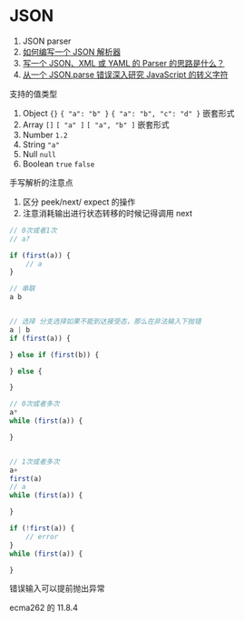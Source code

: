 # JSON

1. JSON parser
1. [如何编写一个 JSON 解析器](https://www.liaoxuefeng.com/article/994977272296736)
1. [写一个 JSON、XML 或 YAML 的 Parser 的思路是什么？](https://www.zhihu.com/question/24640264)
1. [从一个 JSON.parse 错误深入研究 JavaScript 的转义字符](https://zhuanlan.zhihu.com/p/31030352)

支持的值类型

1. Object `{}` `{ "a": "b" }` `{ "a": "b", "c": "d" }` 嵌套形式
1. Array `[]` `[ "a" ]` `[ "a", "b" ]` 嵌套形式
1. Number `1.2`
1. String `"a"`
1. Null `null`
1. Boolean `true` `false`

手写解析的注意点

1. 区分 peek/next/ expect 的操作
1. 注意消耗输出进行状态转移的时候记得调用 next

```js
// 0次或者1次
// a?

if (first(a)) {
	// a
}

// 串联
a b


// 选择 分支选择如果不能到达接受态，那么在非法输入下抛错
a | b
if (first(a)) {

} else if (first(b)) {

} else {

}

// 0次或者多次
a*
while (first(a)) {

}


// 1次或者多次
a+
first(a)
// a
while (first(a)) {

}

if (!first(a)) {
    // error
}
while (first(a)) {

}

```

错误输入可以提前抛出异常

ecma262 的 11.8.4
